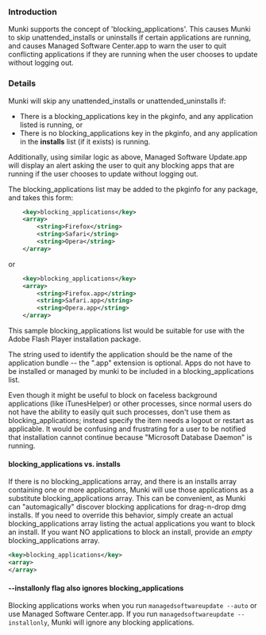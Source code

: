 ### Introduction

Munki supports the concept of 'blocking_applications'. This causes Munki to skip unattended_installs or uninstalls if certain applications are running, and causes Managed Software Center.app to warn the user to quit conflicting applications if they are running when the user chooses to update without logging out.

### Details

Munki will skip any unattended_installs or unattended_uninstalls if:

- There is a blocking_applications key in the pkginfo, and any application listed is running, or
- There is no blocking_applications key in the pkginfo, and any application in the **installs** list (if it exists) is running.

Additionally, using similar logic as above, Managed Software Update.app will display an alert asking the user to quit any blocking apps that are running if the user chooses to update without logging out.

The blocking_applications list may be added to the pkginfo for any package, and takes this form:

```xml
    <key>blocking_applications</key>
    <array>
    	<string>Firefox</string>
    	<string>Safari</string>
    	<string>Opera</string>
    </array>
```

or

```xml
    <key>blocking_applications</key>
    <array>
    	<string>Firefox.app</string>
    	<string>Safari.app</string>
    	<string>Opera.app</string>
    </array>
```

This sample blocking_applications list would be suitable for use with the Adobe Flash Player installation package.

The string used to identify the application should be the name of the application bundle -- the ".app" extension is optional. Apps do not have to be installed or managed by munki to be included in a blocking_applications list.

Even though it might be useful to block on faceless background applications (like iTunesHelper) or other processes, since normal users do not have the ability to easily quit such processes, don't use them as blocking_applications; instead specify the item needs a logout or restart as applicable. It would be confusing and frustrating for a user to be notified that installation cannot continue because "Microsoft Database Daemon" is running.

#### blocking_applications vs. installs
If there is no blocking_applications array, and there is an installs array containing one or more applications, Munki will use those applications as a substitute blocking_applications array. This can be convenient, as Munki can "automagically" discover blocking applications for drag-n-drop dmg installs. If you need to override this behavior, simply create an actual blocking_applications array listing the actual applications you want to block an install. If you want NO applications to block an install, provide an _empty_ blocking_applications array.

```xml
<key>blocking_applications</key>
<array>
</array>
```

#### --installonly flag also ignores blocking_applications
Blocking applications works when you run `managedsoftwareupdate --auto` or use Managed Software Center.app. If you run `managedsoftwareupdate --installonly`, Munki will ignore any blocking applications.